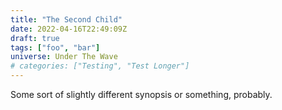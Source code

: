 ```yaml
---
title: "The Second Child"
date: 2022-04-16T22:49:09Z
draft: true
tags: ["foo", "bar"]
universe: Under The Wave
# categories: ["Testing", "Test Longer"]
---
```


Some sort of slightly different synopsis or something, probably.

